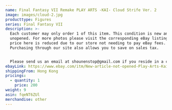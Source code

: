 ```yaml
---
name: Final Fantasy VII Remake PLAY ARTS -KAI- Cloud Strife Ver. 2
image: images/cloud-2.jpg
producttype: Figures
series: Final Fantasy VII
description: >-
  Each customer may only order 1 of this item. This condition is new and
  unopened. For more photos please visit the corresponding eBay listing. The
  price here is reduced due to our store not needing to pay eBay fees.
  Purchasing through our site also allows you to save on sales tax.


  Please send us an email at shounenstop@gmail.com if you reside in a country other than the US and would like to order more than one quantity.
ebayLink: https://www.ebay.com/itm/New-article-not-opened-Play-Arts-Kai-FF7-cloud-remake-version/164194135270?hash=item263abbace6:g:qu0AAOSwLN5euPi4
shippingFrom: Hong Kong
pricings:
  - quantity: 1
    price: 200
weight: 9
asin: fqeNT6ZUl
merchandise: other
---
```

